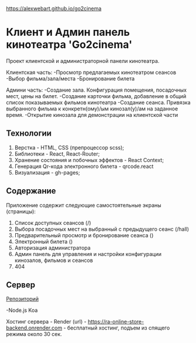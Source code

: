 https://alexwebart.github.io/go2cinema

# Клиент и Админ панель кинотеатра 'Go2cinema'

Проект клиентской и администраторной панели кинотеатра.

Клиентская часть:
-Просмотр предлагаемых кинотеатром сеансов
-Выбор фильма/зала/места
-Бронирование билета

Админи часть:
-Создание зала. Конфигурация помещения, посадочных мест, цены на билет.
-Создание карточки фильма, добавление в общий список показываемых фильмов кинотеатра
-Создание сеанса. Привязка выбранного фильма к конкретн(ому)/ым кинозал(у)/ам на заданное время.
-Открытие кинозала для демонстрации на клиентской части


## Технологии

1. Верстка - HTML, CSS (препроцессор scss);
1. Библиотеки - Rеact, React-Router;
1. Хранение состояния и побочных эффектов - React Context;
1. Генерация Qr-кода электронного билета - qrcode.react
1. Визуализация - gh-pages;

## Содержание

Приложение содержит следующие самостоятельные экраны (страницы):

1. Список доступных сеансов (/)
1. Выбора посадочных мест на выбранный с предыдущего сеанс (/hall)
1. Предварительный просмотр и бронирование сеанса ()
1. Электронный билета ()
1. Авторизация администратора
1. Админ панель для управления и настройки конфигурации кинозалов, фильмов и сеансов
1. 404


## Cервер
[Репозиторий](https://github.com/AlexWEBArt/go2cinema-backend)

-Node.js Koa

Хостинг сервера - Render (url) - https://ra-online-store-backend.onrender.com - бесплатный хостинг, подъем из спящего режима около 30 сек.
